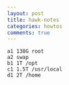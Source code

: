 ```yaml
---
layout: post
title: hawk-notes
categories: howtos
comments: true
---
```



    a1 138G root
    a2 swap
    b1 1T /opt
    c1 1.5T /usr/local
    d1 2T /home


